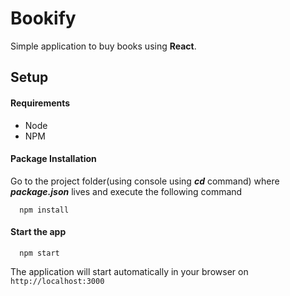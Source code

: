 # Bookify

Simple application to buy books using **React**.

## Setup

#### Requirements
 * Node
 * NPM
#### Package Installation
Go to the project folder(using console using ***cd*** command) where ***package.json*** lives and execute the following command
```
  npm install
```

#### Start the app
```
  npm start
```
The application will start automatically in your browser on `http://localhost:3000`
